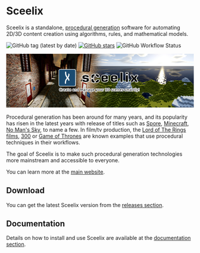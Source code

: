 # Sceelix

Sceelix is a standalone, [procedural generation](https://en.wikipedia.org/wiki/Procedural_generation) software for automating 2D/3D content creation using algorithms, rules, and mathematical models.

![GitHub tag (latest by date)](https://img.shields.io/github/v/tag/sceelix/sceelix)
[![GitHub stars](https://img.shields.io/github/stars/sceelix/Sceelix)](https://github.com/sceelix/Sceelix/stargazers)
![GitHub Workflow Status](https://img.shields.io/github/workflow/status/sceelix/sceelix/Run%20Tests)

![](Website/static/img/main/BannerSceelix.jpg)

Procedural generation has been around for many years, and its popularity has risen in the latest years with release of titles such as [Spore](https://en.wikipedia.org/wiki/Spore_(2008_video_game)), [Minecraft](https://en.wikipedia.org/wiki/Minecraft), [No Man's Sky](https://en.wikipedia.org/wiki/No_Man%27s_Sky), to name a few. In film/tv production, the [Lord of The Rings films](https://en.wikipedia.org/wiki/The_Lord_of_the_Rings_(film_series)), [300](https://en.wikipedia.org/wiki/300_(film)) or [Game of Thrones](https://en.wikipedia.org/wiki/Game_of_Thrones) are known examples that use procedural techniques in their workflows.

The goal of Sceelix is to make such procedural generation technologies more mainstream and accessible to everyone.

You can learn more at the  [main website](https://sceelix.com/).

## Download

You can get the latest Sceelix version from the [releases section](https://github.com/Sceelix/Sceelix/releases/latest).

## Documentation

Details on how to install and use Sceelix are available at the [documentation section](https://sceelix.com/docs).
